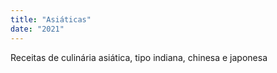 ```yaml
---
title: "Asiáticas"
date: "2021"
---
```


Receitas de culinária asiática, tipo indiana, chinesa e japonesa